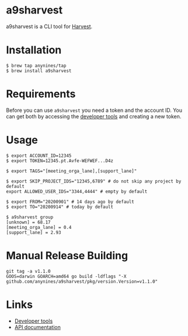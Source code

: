 # a9sharvest

a9sharvest is a CLI tool for [Harvest](https://www.getharvest.com/).

# Installation

```shell
$ brew tap anynines/tap
$ brew install a9sharvest
```

# Requirements

Before you can use `a9sharvest` you need a token and the account ID.
You can get both by accessing the [developer tools](https://id.getharvest.com/developers)
and creating a new token.

# Usage

```shell
$ export ACCOUNT_ID=12345
$ export TOKEN=12345.pt.Avfe-WEFWEF...D4z

$ export TAGS="[meeting_orga_lane],[support_lane]"

$ export SKIP_PROJECT_IDS="12345,6789" # do not skip any project by default
export ALLOWED_USER_IDS="3344,4444" # empty by default

$ export FROM="20200901" # 14 days ago by default
$ export TO="20200914" # today by default

$ a9sharvest group
[unknown] = 68.17
[meeting_orga_lane] = 0.4
[support_lane] = 2.93
```

# Manual Release Building

```shell
git tag -a v1.1.0
GOOS=darwin GOARCH=amd64 go build -ldflags "-X github.com/anynines/a9sharvest/pkg/version.Version=v1.1.0"
```

# Links

 - [Developer tools](https://id.getharvest.com/developers)
 - [API documentation](http://help.getharvest.com/api-v2/)
